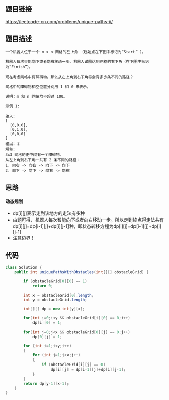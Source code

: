 ## 题目链接

https://leetcode-cn.com/problems/unique-paths-ii/
## 题目描述

```
一个机器人位于一个 m x n 网格的左上角 （起始点在下图中标记为“Start” ）。

机器人每次只能向下或者向右移动一步。机器人试图达到网格的右下角（在下图中标记为“Finish”）。

现在考虑网格中有障碍物。那么从左上角到右下角将会有多少条不同的路径？

网格中的障碍物和空位置分别用 1 和 0 来表示。

说明：m 和 n 的值均不超过 100。

示例 1:

输入:
[
  [0,0,0],
  [0,1,0],
  [0,0,0]
]
输出: 2
解释:
3x3 网格的正中间有一个障碍物。
从左上角到右下角一共有 2 条不同的路径：
1. 向右 -> 向右 -> 向下 -> 向下
2. 向下 -> 向下 -> 向右 -> 向右

```

## 思路

#### 动态规划

* dp[i][j]表示走到该地方的走法有多种
* 由题可得，机器人每次智能向下或者向右移动一步。所以走到终点得走法共有dp[i][j]=dp[i-1][j]+dp[i][j-1]种，即状态转移方程为dp[i][j]=dp[i-1][j]+dp[i][j-1]
* 注意边界！

## 代码

```java
class Solution {
    public int uniquePathsWithObstacles(int[][] obstacleGrid) {

        if (obstacleGrid[0][0] == 1)
            return 0;

        int x = obstacleGrid[0].length;
        int y = obstacleGrid.length;

        int[][] dp = new int[y][x];

        for(int i=0;i<y && obstacleGrid[i][0] == 0;i++)
            dp[i][0] = 1;

        for(int j=0;j<x && obstacleGrid[0][j] == 0;j++)
            dp[0][j] = 1;

        for (int i=1;i<y;i++)
        {
            for (int j=1;j<x;j++)
            {
                if (obstacleGrid[i][j] == 0)
                    dp[i][j] = dp[i-1][j]+dp[i][j-1];
            }
        }
        return dp[y-1][x-1];
    }
}
```

